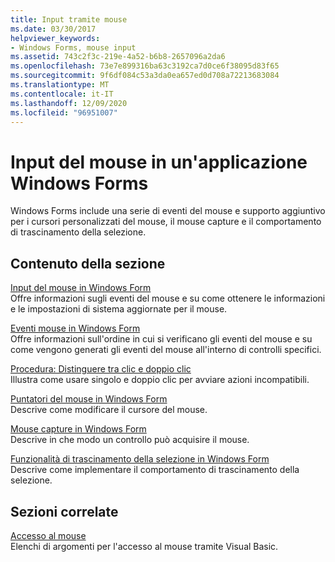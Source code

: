 ```yaml
---
title: Input tramite mouse
ms.date: 03/30/2017
helpviewer_keywords:
- Windows Forms, mouse input
ms.assetid: 743c2f3c-219e-4a52-b6b8-2657096a2da6
ms.openlocfilehash: 73e7e899316ba63c3192ca7d0ce6f38095d83f65
ms.sourcegitcommit: 9f6df084c53a3da0ea657ed0d708a72213683084
ms.translationtype: MT
ms.contentlocale: it-IT
ms.lasthandoff: 12/09/2020
ms.locfileid: "96951007"
---
```

# <a name="mouse-input-in-a-windows-forms-application"></a>Input del mouse in un'applicazione Windows Forms

Windows Forms include una serie di eventi del mouse e supporto aggiuntivo per i cursori personalizzati del mouse, il mouse capture e il comportamento di trascinamento della selezione.  
  
## <a name="in-this-section"></a>Contenuto della sezione  

 [Input del mouse in Windows Form](how-mouse-input-works-in-windows-forms.md)  
 Offre informazioni sugli eventi del mouse e su come ottenere le informazioni e le impostazioni di sistema aggiornate per il mouse.  
  
 [Eventi mouse in Windows Form](mouse-events-in-windows-forms.md)  
 Offre informazioni sull'ordine in cui si verificano gli eventi del mouse e su come vengono generati gli eventi del mouse all'interno di controlli specifici.  
  
 [Procedura: Distinguere tra clic e doppio clic](how-to-distinguish-between-clicks-and-double-clicks.md)  
 Illustra come usare singolo e doppio clic per avviare azioni incompatibili.  
  
 [Puntatori del mouse in Windows Form](mouse-pointers-in-windows-forms.md)  
 Descrive come modificare il cursore del mouse.  
  
 [Mouse capture in Windows Form](mouse-capture-in-windows-forms.md)  
 Descrive in che modo un controllo può acquisire il mouse.  
  
 [Funzionalità di trascinamento della selezione in Windows Form](drag-and-drop-functionality-in-windows-forms.md)  
 Descrive come implementare il comportamento di trascinamento della selezione.  
  
## <a name="related-sections"></a>Sezioni correlate  

 [Accesso al mouse](/dotnet/visual-basic/developing-apps/programming/computer-resources/accessing-the-mouse)  
 Elenchi di argomenti per l'accesso al mouse tramite Visual Basic.
